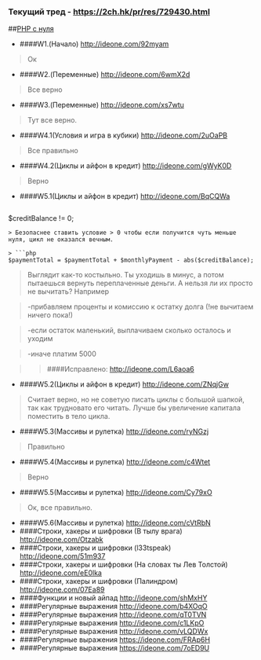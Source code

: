### Текущий тред - https://2ch.hk/pr/res/729430.html
##<a href="http://archive-ipq-co.narod.ru">PHP с нуля</a>  
- ####W1.(Начало) http://ideone.com/92myam

> Ок

- ####W2.(Переменные) http://ideone.com/6wmX2d
 
> Все верно

- ####W3.(Переменные) http://ideone.com/xs7wtu
 
> Тут все верно.

- ####W4.1(Условия и игра в кубики) http://ideone.com/2uOaPB
 
> Все правильно

- ####W4.2(Циклы и айфон в кредит) http://ideone.com/gWyK0D
 
> Верно

- ####W5.1(Циклы и айфон в кредит) http://ideone.com/BqCQWa

> ```php 
$creditBalance != 0;
```
> Безопаснее ставить условие > 0 чтобы если получится чуть меньше нуля, цикл не оказался вечным.

> ```php 
$paymentTotal = $paymentTotal + $monthlyPayment - abs($creditBalance);
```
> Выглядит как-то костыльно. Ты уходишь в минус, а потом пытаешься вернуть переплаченные деньги. А нельзя ли их просто не вычитать? Например 

> \-прибавляем проценты и комиссию к остатку долга (!не вычитаем ничего пока!) 

> \-если остаток маленький, выплачиваем сколько осталось и уходим 

> \-иначе платим 5000

>> ####Исправлено: http://ideone.com/L6aoa6

- ####W5.2(Циклы и айфон в кредит) http://ideone.com/ZNqjGw

> Считает верно, но не советую писать циклы с большой шапкой, так как трудновато его читать. Лучше бы увеличение капитала поместить в тело цикла.

- ####W5.3(Массивы и рулетка) http://ideone.com/ryNGzj
 
> Правильно

- ####W5.4(Массивы и рулетка) http://ideone.com/c4Wtet
 
> Верно

- ####W5.5(Массивы и рулетка) http://ideone.com/Cy79xO
 
> Ок, все правильно. 

- ####W5.6(Массивы и рулетка) http://ideone.com/cVtRbN
- ####Строки, хакеры и шифровки (В тылу врага) http://ideone.com/Otzabk
- ####Строки, хакеры и шифровки (l33tspeak) http://ideone.com/51m937 
- ####Строки, хакеры и шифровки (На словах ты Лев Толстой) http://ideone.com/eE0lka
- ####Строки, хакеры и шифровки (Палиндром) http://ideone.com/07Ea89
- ####Функции и новый айпад http://ideone.com/shMxHY
- ####Регулярные выражения http://ideone.com/b4XOqO
- ####Регулярные выражения http://ideone.com/qT0TVN
- ####Регулярные выражения  http://ideone.com/c1LKpO
- ####Регулярные выражения  http://ideone.com/vLQDWx
- ####Регулярные выражения  https://ideone.com/FRAp6H
- ####Регулярные выражения  https://ideone.com/7oED9U
